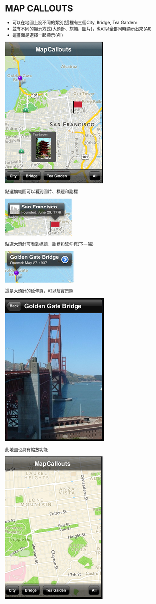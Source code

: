 MAP CALLOUTS
==========

 * 可以在地圖上設不同的類別(這裡有三個City, Bridge, Tea Garden)
 * 並有不同的顯示方式(大頭針、旗幟、圖片)，也可以全部同時顯示出來(All)
 * 這畫面是選擇一起顯示(All)

<img src="map1.png">


點選旗幟圖可以看到圖片、標題和副標

<img src="map2.png"> 


點選大頭針可看到標題、副標和延伸頁(下一張)

<img src="map3.png"> 


這是大頭針的延伸頁，可以放實景照

<img src="map4.png"> 


此地圖也具有縮放功能

<img src="map5.png"> 
